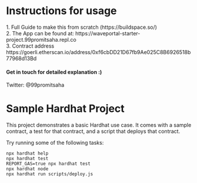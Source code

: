 <h1>Instructions for usage</h1>
1. Full Guide to make this from scratch (https://buildspace.so/) <br>
2. The App can be found at: https://waveportal-starter-project.99promitsaha.repl.co <br>
3. Contract address https://goerli.etherscan.io/address/0xf6cbDD21D67fb9Ae025C8B6926518b77968d13Bd <br>

<h4>Get in touch for detailed explanation :)</h4>
Twitter: @99promitsaha

# Sample Hardhat Project

This project demonstrates a basic Hardhat use case. It comes with a sample contract, a test for that contract, and a script that deploys that contract.

Try running some of the following tasks:

```shell
npx hardhat help
npx hardhat test
REPORT_GAS=true npx hardhat test
npx hardhat node
npx hardhat run scripts/deploy.js
```
